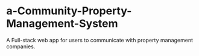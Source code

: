 # a-Community-Property-Management-System
A Full-stack web app for users to communicate with property management companies.
